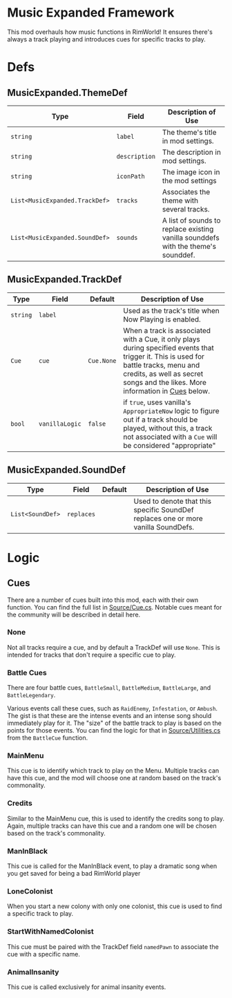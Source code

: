 # Music Expanded Framework
This mod overhauls how music functions in RimWorld! It ensures there's always a track playing and introduces cues for specific tracks to play.

# Defs

## MusicExpanded.ThemeDef

| Type | Field | Description of Use
| - | - | -
| `string` | `label` | The theme's title in mod settings. 
| `string` | `description` | The description in mod settings.
| `string` | `iconPath` | The image icon in the mod settings
| `List<MusicExpanded.TrackDef>` | `tracks` | Associates the theme with several tracks.
| `List<MusicExpanded.SoundDef>` | `sounds` | A list of sounds to replace existing vanilla sounddefs with the theme's sounddef.

## MusicExpanded.TrackDef

| Type | Field | Default |Description of Use
| - | - | - | -
| `string` | `label` |  | Used as the track's title when Now Playing is enabled.
| `Cue` | `cue` | `Cue.None` | When a track is associated with a Cue, it only plays during specified events that trigger it. This is used for battle tracks, menu and credits, as well as secret songs and the likes. More information in [Cues](#cues) below.
| `bool` | `vanillaLogic` | `false` | if `true`, uses vanilla's `AppropriateNow` logic to figure out if a track should be played, without this, a track not associated with a `Cue` will be considered "appropriate"

## MusicExpanded.SoundDef

| Type | Field | Default | Description of Use
| - | - | - | -
| `List<SoundDef>` | `replaces` | | Used to denote that this specific SoundDef replaces one or more vanilla SoundDefs.


# Logic

## Cues
There are a number of cues built into this mod, each with their own function. You can find the full list in [Source/Cue.cs](/Source/Cue.cs). Notable cues meant for the community will be described in detail here.

### None
Not all tracks require a cue, and by default a TrackDef will use `None`. This is intended for tracks that don't require a specific cue to play. 

### Battle Cues
There are four battle cues, `BattleSmall`, `BattleMedium`, `BattleLarge`, and `BattleLegendary`.

Various events call these cues, such as `RaidEnemy`, `Infestation`, or `Ambush`. The gist is that these are the intense events and an intense song should immediately play for it. The "size" of the battle track to play is based on the points for those events. You can find the logic for that in [Source/Utilities.cs](/Source/Utilities.cs) from the `BattleCue` function.

### MainMenu
This cue is to identify which track to play on the Menu. Multiple tracks can have this cue, and the mod will choose one at random based on the track's commonality.

### Credits
Similar to the MainMenu cue, this is used to identify the credits song to play. Again, multiple tracks can have this cue and a random one will be chosen based on the track's commonality.

### ManInBlack
This cue is called for the ManInBlack event, to play a dramatic song when you get saved for being a bad RimWorld player

### LoneColonist
When you start a new colony with only one colonist, this cue is used to find a specific track to play.

### StartWithNamedColonist
This cue must be paired with the TrackDef field `namedPawn` to associate the cue with a specific name. 

### AnimalInsanity
This cue is called exclusively for animal insanity events.